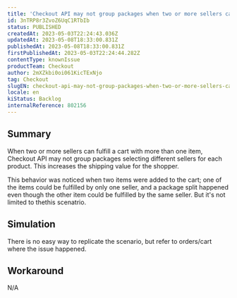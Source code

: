 ```yaml
---
title: 'Checkout API may not group packages when two or more sellers can fulfill'
id: 3nTRP8r3ZvoZ6UqC1RTbIb
status: PUBLISHED
createdAt: 2023-05-03T22:24:43.036Z
updatedAt: 2023-05-08T18:33:00.831Z
publishedAt: 2023-05-08T18:33:00.831Z
firstPublishedAt: 2023-05-03T22:24:44.282Z
contentType: knownIssue
productTeam: Checkout
author: 2mXZkbi0oi061KicTExNjo
tag: Checkout
slugEN: checkout-api-may-not-group-packages-when-two-or-more-sellers-can-fulfill
locale: en
kiStatus: Backlog
internalReference: 802156
---
```


## Summary


When two or more sellers can fulfill a cart with more than one item, Checkout API may not group packages selecting different sellers for each product. This increases the shipping value for the shopper.

This behavior was noticed when two items were added to the cart; one of the items could be fulfilled by only one seller, and a package split happened even though the other item could be fulfilled by the same seller. But it's not limited to thethis scenatrio.


##

## Simulation


There is no easy way to replicate the scenario, but refer to orders/cart where the issue happened.


##

## Workaround


N/A




